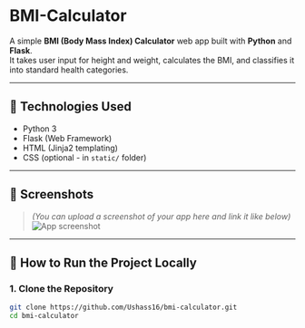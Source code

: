 # BMI-Calculator

A simple **BMI (Body Mass Index) Calculator** web app built with **Python** and **Flask**.  
It takes user input for height and weight, calculates the BMI, and classifies it into standard health categories.

---

## 🔧 Technologies Used

- Python 3
- Flask (Web Framework)
- HTML (Jinja2 templating)
- CSS (optional - in `static/` folder)

---

## 📸 Screenshots

> *(You can upload a screenshot of your app here and link it like below)*  
> ![App screenshot](assets/screenshot.png)


---

## 🚀 How to Run the Project Locally

### 1. Clone the Repository

```bash
git clone https://github.com/Ushass16/bmi-calculator.git
cd bmi-calculator
